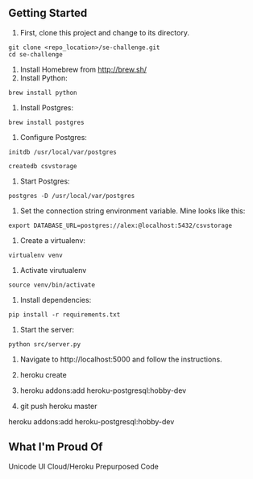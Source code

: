 ## Getting Started

1. First, clone this project and change to its directory.
```
git clone <repo_location>/se-challenge.git
cd se-challenge
```
1. Install Homebrew from http://brew.sh/
1. Install Python:
```
brew install python
```
1. Install Postgres:
```
brew install postgres
```
1. Configure Postgres:
```
initdb /usr/local/var/postgres

createdb csvstorage
```
1. Start Postgres:
```
postgres -D /usr/local/var/postgres
```
1. Set the connection string environment variable. Mine looks like this:
```
export DATABASE_URL=postgres://alex:@localhost:5432/csvstorage
```
1. Create a virtualenv:
```
virtualenv venv
```
1. Activate virutualenv
```
source venv/bin/activate
```
1. Install dependencies:
```
pip install -r requirements.txt
```
1. Start the server:
```
python src/server.py
```
1. Navigate to http://localhost:5000 and follow the instructions.


1. heroku create
1. heroku addons:add heroku-postgresql:hobby-dev
1. git push heroku master

heroku addons:add heroku-postgresql:hobby-dev

## What I'm Proud Of

Unicode
UI
Cloud/Heroku
Prepurposed Code